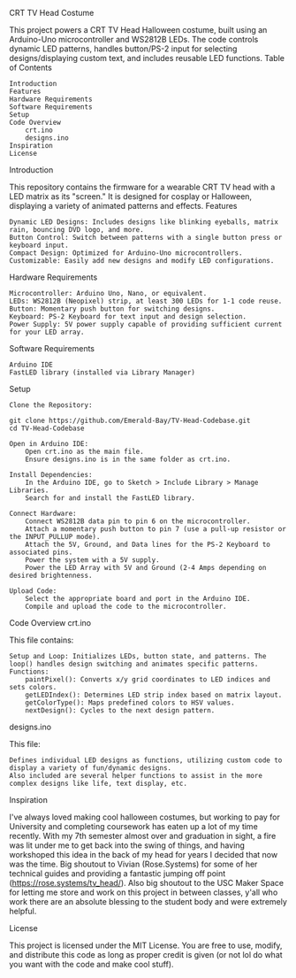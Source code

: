 CRT TV Head Costume

This project powers a CRT TV Head Halloween costume, built using an Arduino-Uno microcontroller and WS2812B LEDs. The code controls dynamic LED patterns, handles button/PS-2 input for selecting designs/displaying custom text, and includes reusable LED functions.
Table of Contents

    Introduction
    Features
    Hardware Requirements
    Software Requirements
    Setup
    Code Overview
        crt.ino
        designs.ino
    Inspiration
    License

Introduction

This repository contains the firmware for a wearable CRT TV head with a LED matrix as its "screen." It is designed for cosplay or Halloween, displaying a variety of animated patterns and effects.
Features

    Dynamic LED Designs: Includes designs like blinking eyeballs, matrix rain, bouncing DVD logo, and more.
    Button Control: Switch between patterns with a single button press or keyboard input.
    Compact Design: Optimized for Arduino-Uno microcontrollers.
    Customizable: Easily add new designs and modify LED configurations.

Hardware Requirements

    Microcontroller: Arduino Uno, Nano, or equivalent.
    LEDs: WS2812B (Neopixel) strip, at least 300 LEDs for 1-1 code reuse.
    Button: Momentary push button for switching designs.
    Keyboard: PS-2 Keyboard for text input and design selection.
    Power Supply: 5V power supply capable of providing sufficient current for your LED array.

Software Requirements

    Arduino IDE
    FastLED library (installed via Library Manager)

Setup

    Clone the Repository:

    git clone https://github.com/Emerald-Bay/TV-Head-Codebase.git
    cd TV-Head-Codebase

    Open in Arduino IDE:
        Open crt.ino as the main file.
        Ensure designs.ino is in the same folder as crt.ino.

    Install Dependencies:
        In the Arduino IDE, go to Sketch > Include Library > Manage Libraries.
        Search for and install the FastLED library.

    Connect Hardware:
        Connect WS2812B data pin to pin 6 on the microcontroller.
        Attach a momentary push button to pin 7 (use a pull-up resistor or the INPUT_PULLUP mode).
        Attach the 5V, Ground, and Data lines for the PS-2 Keyboard to associated pins.
        Power the system with a 5V supply.
        Power the LED Array with 5V and Ground (2-4 Amps depending on desired brightenness.

    Upload Code:
        Select the appropriate board and port in the Arduino IDE.
        Compile and upload the code to the microcontroller.

Code Overview
crt.ino

This file contains:

    Setup and Loop: Initializes LEDs, button state, and patterns. The loop() handles design switching and animates specific patterns.
    Functions:
        paintPixel(): Converts x/y grid coordinates to LED indices and sets colors.
        getLEDIndex(): Determines LED strip index based on matrix layout.
        getColorType(): Maps predefined colors to HSV values.
        nextDesign(): Cycles to the next design pattern.

designs.ino

This file:

    Defines individual LED designs as functions, utilizing custom code to display a variety of fun/dynamic designs. 
    Also included are several helper functions to assist in the more complex designs like life, text display, etc.

Inspiration

I've always loved making cool halloween costumes, but working to pay for University and completing coursework has eaten up a lot of my time recently. With my 7th semester almost over and graduation in sight,
a fire was lit under me to get back into the swing of things, and having workshoped this idea in the back of my head for years I decided that now was the time. Big shoutout to Vivian (Rose.Systems) for 
some of her technical guides and providing a fantastic jumping off point (https://rose.systems/tv_head/). Also big shoutout to the USC Maker Space for letting me store and work on this project in between classes,
y'all who work there are an absolute blessing to the student body and were extremely helpful.

License

This project is licensed under the MIT License. You are free to use, modify, and distribute this code as long as proper credit is given (or not lol do what you want with the code and make cool stuff).
